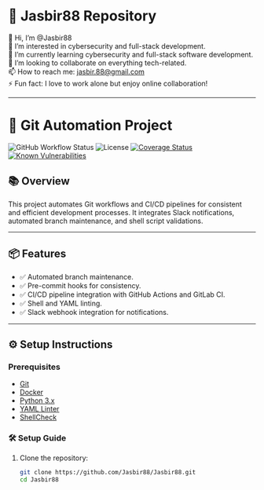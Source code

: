 # 🚀 Jasbir88 Repository

👋 Hi, I’m @Jasbir88  
👀 I’m interested in cybersecurity and full-stack development.  
🌱 I’m currently learning cybersecurity and full-stack software development.  
💞️ I’m looking to collaborate on everything tech-related.  
📫 How to reach me: jasbir.88@gmail.com  
⚡ Fun fact: I love to work alone but enjoy online collaboration!  

---

# 🚀 **Git Automation Project**

![GitHub Workflow Status](https://img.shields.io/github/actions/workflow/status/Jasbir88/Jasbir88/ci-cd.yml?branch=main)
![License](https://img.shields.io/badge/License-MIT-blue)
[![Coverage Status](https://codecov.io/gh/Jasbir88/Jasbir88/branch/main/graph/badge.svg)](https://codecov.io/gh/Jasbir88/Jasbir88)
[![Known Vulnerabilities](https://snyk.io/test/github/Jasbir88/Jasbir88/badge.svg)](https://snyk.io/test/github/Jasbir88/Jasbir88)

## 📚 **Overview**
This project automates Git workflows and CI/CD pipelines for consistent and efficient development processes. It integrates Slack notifications, automated branch maintenance, and shell script validations.

---

## 📦 **Features**

- ✅ Automated branch maintenance.
- ✅ Pre-commit hooks for consistency.
- ✅ CI/CD pipeline integration with GitHub Actions and GitLab CI.
- ✅ Shell and YAML linting.
- ✅ Slack webhook integration for notifications.

---

## ⚙️ **Setup Instructions**

### Prerequisites

- [Git](https://git-scm.com/)
- [Docker](https://www.docker.com/)
- [Python 3.x](https://www.python.org/)
- [YAML Linter](https://yamllint.readthedocs.io/)
- [ShellCheck](https://www.shellcheck.net/)

### 🛠️ **Setup Guide**

1. Clone the repository:

   ```bash
   git clone https://github.com/Jasbir88/Jasbir88.git
   cd Jasbir88

